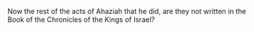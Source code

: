 Now the rest of the acts of Ahaziah that he did, are they not written in the Book of the Chronicles of the Kings of Israel?
